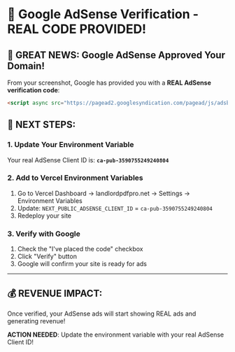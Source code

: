 # 🎯 Google AdSense Verification - REAL CODE PROVIDED!

## 🎉 GREAT NEWS: Google AdSense Approved Your Domain!

From your screenshot, Google has provided you with a **REAL AdSense verification code**:

```html
<script async src="https://pagead2.googlesyndication.com/pagead/js/adsbygoogle.js?client=ca-pub-3590755249240804" crossorigin="anonymous"></script>
```

## 🔧 NEXT STEPS:

### 1. Update Your Environment Variable
Your real AdSense Client ID is: **`ca-pub-3590755249240804`**

### 2. Add to Vercel Environment Variables
1. Go to Vercel Dashboard → landlordpdfpro.net → Settings → Environment Variables
2. Update: `NEXT_PUBLIC_ADSENSE_CLIENT_ID` = `ca-pub-3590755249240804`
3. Redeploy your site

### 3. Verify with Google
1. Check the "I've placed the code" checkbox
2. Click "Verify" button
3. Google will confirm your site is ready for ads

---

## 💰 REVENUE IMPACT:
Once verified, your AdSense ads will start showing REAL ads and generating revenue!

**ACTION NEEDED**: Update the environment variable with your real AdSense Client ID!
